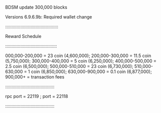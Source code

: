 BDSM update 300,000 blocks

Versions 6.9.6.9b: Required wallet change

::::::::::::::::::::::::::::::::::::::::::

Reward Schedule

:::::::::::::::::::::::::::::::::::::::::

000,000-200,000 = 23 coin (4,600,000); 200,000-300,000 = 11.5 coin (5,750,000); 300,000-400,000 = 5 coin (6,250,000); 400,000-500,000 = 2.5 coin (6,500,000); 500,000-510,000 = 23 coin (6,730,000); 510,000-630,000 = 1 coin (6,850,000); 630,000-900,000 = 0.1 coin (6,877,000); 900,000+ = transaction fees

:::::::::::::::::::::::::::::::::::::::

rpc port = 22119 ; port = 22118

:::::::::::::::::::::::::::::::::::::::



